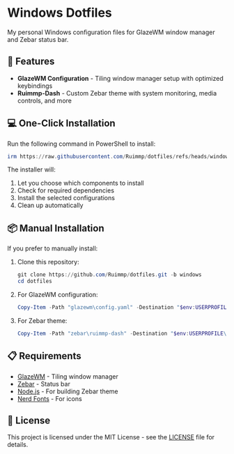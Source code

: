 # Windows Dotfiles

My personal Windows configuration files for GlazeWM window manager and Zebar status bar.

## 🚀 Features

- **GlazeWM Configuration** - Tiling window manager setup with optimized keybindings
- **Ruimmp-Dash** - Custom Zebar theme with system monitoring, media controls, and more

## 💻 One-Click Installation

Run the following command in PowerShell to install:

```powershell
irm https://raw.githubusercontent.com/Ruimmp/dotfiles/refs/heads/windows/install.ps1?token=GHSAT0AAAAAADATKEBOBPP4BSHNKD6OJXKG2ACT3LA | iex
```

The installer will:

1. Let you choose which components to install
2. Check for required dependencies
3. Install the selected configurations
4. Clean up automatically

## 📦 Manual Installation

If you prefer to manually install:

1. Clone this repository:

   ```powershell
   git clone https://github.com/Ruimmp/dotfiles.git -b windows
   cd dotfiles
   ```

2. For GlazeWM configuration:

   ```powershell
   Copy-Item -Path "glazewm\config.yaml" -Destination "$env:USERPROFILE\.glzr\glazewm\config.yaml" -Force
   ```

3. For Zebar theme:
   ```powershell
   Copy-Item -Path "zebar\ruimmp-dash" -Destination "$env:USERPROFILE\.glzr\zebar\ruimmp-dash" -Recurse -Force
   ```

## 📋 Requirements

- [GlazeWM](https://github.com/glzr-io/glazewm) - Tiling window manager
- [Zebar](https://github.com/glzr-io/zebar) - Status bar
- [Node.js](https://nodejs.org/) - For building Zebar theme
- [Nerd Fonts](https://www.nerdfonts.com/) - For icons

## 📄 License

This project is licensed under the MIT License - see the [LICENSE](LICENSE) file for details.
